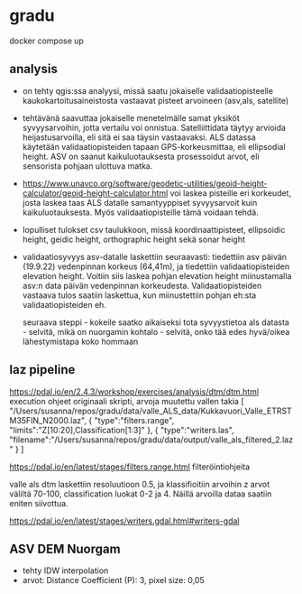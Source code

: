 # gradu
docker compose up

## analysis
- on tehty qgis:ssa analyysi, missä saatu jokaiselle validaatiopisteelle kaukokartoitusaineistosta vastaavat pisteet arvoineen (asv,als, satellite)
- tehtävänä saavuttaa jokaiselle menetelmälle samat yksiköt syvyysarvoihin, jotta vertailu voi onnistua. Satelliittidata täytyy arvioida heijastusarvoilla, eli sitä ei saa täysin vastaavaksi. ALS datassa käytetään validaatiopisteiden tapaan GPS-korkeusmittaa, eli ellipsodial height. ASV on saanut kaikuluotauksesta prosessoidut arvot, eli sensorista pohjaan ulottuva matka. 
- https://www.unavco.org/software/geodetic-utilities/geoid-height-calculator/geoid-height-calculator.html voi laskea pisteille eri korkeudet, josta laskea taas ALS datalle samantyyppiset syvyysarvoit kuin kaikuluotauksesta. Myös validaatiopisteille tämä voidaan tehdä.
- lopulliset tulokset csv taulukkoon, missä koordinaattipisteet, ellipsoidic height, geidic height, orthographic height sekä sonar height

- validaatiosyvyys asv-datalle laskettiin seuraavasti:
  tiedettiin asv päivän (19.9.22) vedenpinnan korkeus (64,41m), ja tiedettiin validaatiopisteiden elevation height. Voitiin siis laskea pohjan elevation height miinustamalla asv:n data päivän vedenpinnan korkeudesta. Validaatiopisteiden vastaava tulos saatiin laskettua, kun miinustettiin pohjan eh:sta validaatiopisteiden eh.

  seuraava steppi - kokeile saatko aikaiseksi tota syvyystietoa als datasta - selvitä, mikä on nuorgamin kohtalo - selvitä, onko tää edes hyvä/oikea lähestymistapa koko hommaan


## laz pipeline
https://pdal.io/en/2.4.3/workshop/exercises/analysis/dtm/dtm.html execution ohjeet
originaali skripti, arvoja muutettu vallen takia
[
    "/Users/susanna/repos/gradu/data/valle_ALS_data/Kukkavuori_Valle_ETRSTM35FIN_N2000.laz",
    {
        "type":"filters.range",
        "limits":"Z[10:20],Classification[1:3]"
    },
    {
        "type":"writers.las",
        "filename":"/Users/susanna/repos/gradu/data/output/valle_als_filtered_2.laz"
    }
]

https://pdal.io/en/latest/stages/filters.range.html filteröintiohjeita


valle als dtm laskettiin resoluutioon 0.5, ja klassifioitiin arvoihin z arvot väliltä 70-100, classification luokat 0-2 ja 4. Näillä arvoilla dataa saatiin eniten siivottua.

https://pdal.io/en/latest/stages/writers.gdal.html#writers-gdal


## ASV DEM Nuorgam
- tehty IDW interpolation
- arvot: Distance Coefficient (P): 3, pixel size: 0,05
